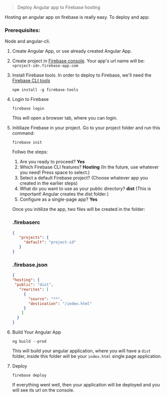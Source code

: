> Deploy Angular app to Firebase hosting

 Hosting an angular app on firebase is really easy. To deploy and app:
### Prerequisites:
  Node and angular-cli.

1. Create Angular App, or use already created Angular App.
2. Create project in [Firebase console](https://console.firebase.google.com/).
    Your app's url name will be: `<project-id>.firebase-app.com`
3. Install Firebase tools. 
    In order to deploy to Firebase, we'll need the [Firebase CLI tools](https://github.com/firebase/firebase-tools)
    ```
    npm install -g firebase-tools
    ```
4. Login to Firebase
    ```
    firebase login
    ```
   This will open a browser tab, where you can login.
5. Initiliaze Firebase in your project.
    Go to your project folder and run this command:
     ```
     firebase init
     ```
     Follwo the steps: 
      1. Are you ready to proceed? **Yes**
      2. Which Firebase CLI features? **Hosting** (In the future, use whatever you need! Press space to select.)
      3. Select a default Firebase project? (Choose whatever app you created in the earlier steps)
      4. What do you want to use as your public directory? **dist** (This is important! Angular creates the dist folder.)
      5. Configure as a single-page app? **Yes**

     Once you initilize the app, two files will be created in the folder:
     ### .firebaserc 
     ```json
     {
        "projects": {
          "default": "project-id"
        }
     }
     ```

     ### .firebase.json
     ```json
     {
    "hosting": {
      "public": "dist",
        "rewrites": [
          {
            "source": "**",
            "destination": "/index.html"
          }
         ]
       }
     }
     ```
6. Build Your Angular App
    ```
    ng build --prod
    ```
    This will build your angular application, where you will have a `dist` folder, inside this folder will be your `index.html` single page application. 
7. Deploy
    ```
    firebase deploy
    ```
    If everything went well, then your application will be deployed and you will see its url on the console.
    
    
